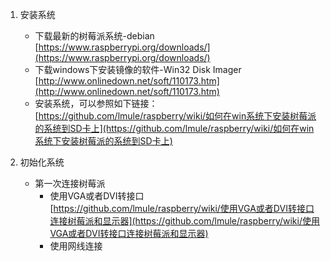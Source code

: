 1. 安装系统

	* 下载最新的树莓派系统-debian <br />
	[https://www.raspberrypi.org/downloads/](https://www.raspberrypi.org/downloads/)
	* 下载windows下安装镜像的软件-Win32 Disk Imager<br />
	[http://www.onlinedown.net/soft/110173.htm](http://www.onlinedown.net/soft/110173.htm)
	* 安装系统，可以参照如下链接：<br />
	[https://github.com/lmule/raspberry/wiki/如何在win系统下安装树莓派的系统到SD卡上](https://github.com/lmule/raspberry/wiki/如何在win系统下安装树莓派的系统到SD卡上)

2. 初始化系统

    * 第一次连接树莓派
        * 使用VGA或者DVI转接口<br />
        [https://github.com/lmule/raspberry/wiki/使用VGA或者DVI转接口连接树莓派和显示器](https://github.com/lmule/raspberry/wiki/使用VGA或者DVI转接口连接树莓派和显示器)
        * 使用网线连接<br />
        []()


